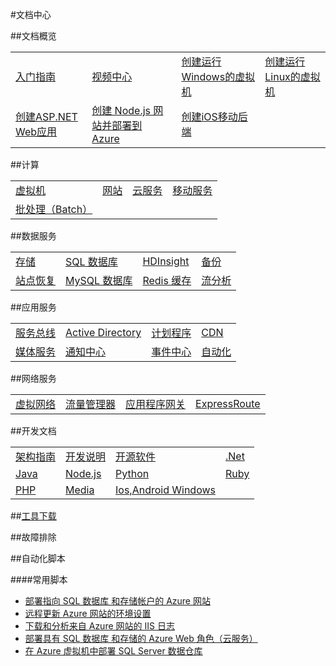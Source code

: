 <properties linkid="documentation-overview" urlDisplayName="Doc-Overview" pageTitle="文档概览" metaKeywords="Doc-Overview" description="" metaCanonical="" services="" documentationCenter="" title="" authors="" solutions="" manager="Tiffena" editor="Eric Chen" />
<tags ms.service=""
    ms.date=""
    wacn.date="12/30/2015"
    />

#文档中心

##文档概览

<table width="100%" border="0" cellspacing="0" cellpadding="0" style="table-layout:fixed;">
  <tr>
    <td><a href="/starter-guide/">入门指南</a></td>
    <td><a href="/video-center/">视频中心</a></td>
    <td><a href="/documentation/articles/virtual-machines-windows-tutorial-classic-portal/">创建运行Windows的虚拟机</a></td>
    <td><a href="/documentation/articles/virtual-machines-linux-tutorial/">创建运行Linux的虚拟机</a></td>
  </tr>
  <tr>
    <td><a href="/documentation/articles/web-sites-dotnet-get-started/">创建ASP.NET Web应用</a></td>
    <td><a href="/documentation/articles/web-sites-nodejs-develop-deploy-mac/">创建 Node.js 网站并部署到 Azure</a></td>
    <td><a href="/documentation/articles/mobile-services-ios-get-started/">创建iOS移动后端</a></td>
    <td><a href=""></a></td>
  </tr>
</table>

##计算

<table width="100%" border="0" cellspacing="0" cellpadding="0" style="table-layout:fixed;">
  <tr col>
    <td><a href="/documentation/services/virtual-machines/">虚拟机</a></td>
    <td><a href="/documentation/services/web-sites/">网站</a></td>
    <td><a href="/documentation/services/cloud-services/">云服务</a></td>
    <td><a href="/documentation/services/mobile-services/">移动服务</a></td>
  </tr>
  <tr>
    <td><a href="/documentation/services/batch/">批处理（Batch）</a></td>
    <td><a href=""></a></td>
    <td><a href=""></a></td>
    <td><a href=""></a></td>
  </tr>
</table>

##数据服务

<table width="100%" border="0" cellspacing="0" cellpadding="0" style="table-layout:fixed;">
  <tr>
    <td><a href="/documentation/services/storage/">存储</a></td>
    <td><a href="/documentation/services/sql-databases/">SQL 数据库</a></td>
    <td><a href="/documentation/services/hdinsight/">HDInsight</a></td>
    <td><a href="/documentation/services/backup/">备份</a></td>
  </tr>
  <tr>
    <td><a href="/documentation/services/site-recovery/">站点恢复</a></td>
    <td><a href="/documentation/services/mysql/">MySQL 数据库</a></td>
    <td><a href="/documentation/services/redis-cache/">Redis 缓存</a></td>
    <td><a href="/documentation/services/stream-analytics/">流分析</a></td>
  </tr>
</table>

##应用服务

<table width="100%" border="0" cellspacing="0" cellpadding="0" style="table-layout:fixed;">
  <tr>
    <td><a href="/documentation/services/service-bus/">服务总线</a></td>
    <td><a href="/documentation/services/identity/">Active Directory</a></td>
    <td><a href="/documentation/services/scheduler/">计划程序</a></td>
    <td><a href="/documentation/services/cdn/">CDN</a></td>
  </tr>
  <tr>
    <td><a href="/documentation/services/media-services/">媒体服务</a></td>
    <td><a href="/documentation/services/notification-hubs/">通知中心</a></td>
    <td><a href="/documentation/services/event-hubs/">事件中心</a></td>
    <td><a href="/documentation/services/automation/">自动化</a></td>
  </tr>
</table>

##网络服务

<table width="100%" border="0" cellspacing="0" cellpadding="0" style="table-layout:fixed;">
  <tr>
    <td><a href="/documentation/services/networking/">虚拟网络</a></td>
    <td><a href="/documentation/services/traffic-manager/">流量管理器</a></td>
    <td><a href="/documentation/services/application-gateway/">应用程序网关</a></td>
    <td><a href="/documentation/services/expressroute/">ExpressRoute</a></td>
  </tr>
</table>

##开发文档

<table width="100%" border="0" cellspacing="0" cellpadding="0"style="table-layout:fixed;">
  <tr>
    <td><a href="/documentation/articles/architecture-overview/">架构指南</a></td>
    <td><a href="/documentation/articles/developerdifferences/">开发说明</a></td>
    <td><a href="/develop/other/open-source-software/">开源软件</a></td>
    <td><a href="/develop/net/">.Net</a></td>
  </tr>
  <tr>
    <td><a href="/develop/java/">Java</a></td>
    <td><a href="/develop/nodejs/">Node.js</a></td>
    <td><a href="/develop/python/">Python</a></td>
    <td><a href="/develop/ruby/">Ruby</a></td>
  </tr>
  <tr>
    <td><a href="/develop/php/">PHP</a></td>
    <td><a href="/develop/media-services/">Media</a></td>
    <td><a href="/develop/mobile/ios/">Ios,Android Windows</a></td>
    <td><a href=""></a></td>
  </tr>
</table>

##[工具下载](/downloads/)

##故障排除

##自动化脚本

####常用脚本
- [部署指向 SQL 数据库 和存储帐户的 Azure 网站](http://gallery.technet.microsoft.com/scriptcenter/Deploy-a-Windows-Azure-Web-790cacd2)
- [远程更新 Azure 网站的环境设置](http://gallery.technet.microsoft.com/scriptcenter/Remotely-Update-the-25375d03)
- [下载和分析来自 Azure 网站的 IIS 日志](http://gallery.technet.microsoft.com/scriptcenter/and-Parse-IIS-logs-from-a-9b85431b)
- [部署具有 SQL 数据库 和存储的 Azure Web 角色（云服务）](http://gallery.technet.microsoft.com/scriptcenter/Deploy-a-Windows-Azure-Web-81629e04)
- [在 Azure 虚拟机中部署 SQL Server 数据仓库](http://gallery.technet.microsoft.com/scriptcenter/Deploy-a-SQL-Server-Data-584e88d5)

<!--
##服务文档

<table width="100%" border="0" cellspacing="0" cellpadding="0">
  <tr>
    <th align="left" scope="col">计算</th>
    <th align="left" scope="col">数据服务</th>
    <th align="left" scope="col">应用服务</th>
    <th align="left" scope="col">网络服务</th>
  </tr>
  <tr>
    <td><a href="/documentation/services/virtual-machines/">虚拟机</a></td>
    <td><a href="/documentation/services/storage/">存储</a></td>
    <td><a href="/documentation/services/service-bus/">服务总线</a></td>
    <td><a href="/documentation/services/networking/">虚拟网络</a></td>
  </tr>
  <tr>
    <td><a href="/documentation/services/web-sites/">网站</a></td>
    <td><a href="/documentation/services/sql-databases/">SQL数据库</a></td>
    <td><a href="/documentation/services/identity/">Active Directory</a></td>
    <td><a href="/documentation/services/traffic-manager/">流量管理器</a></td>
  </tr>
  <tr>
    <td><a href="/documentation/services/cloud-services/">云服务</a></td>
    <td><a href="/documentation/services/hdinsight/">HDInsight</a></td>
    <td><a href="/documentation/services/scheduler/">计划程序</a></td>
    <td></td>
  </tr>
  <tr>
    <td><a href="/documentation/services/mobile-services/">移动服务</a></td>
    <td><a href="/documentation/services/backup/">备份</a></td>
    <td><a href="/documentation/services/cdn/">CDN</a></td>
    <td></td>
  </tr>
  <tr>
    <td></td>
    <td><a href="/documentation/services/site-recovery/">站点恢复</a></td>
    <td><a href="/documentation/services/media-services/">媒体服务</a></td>
    <td></td>
  </tr>
  <tr>
    <td></td>
    <td></td>
    <td><a href="/documentation/services/notification-hubs/">通知中心</a></td>
    <td></td>
  </tr>  
  <tr>
    <td></td>
    <td></td>
    <td><a href="/documentation/services/automation">自动化</a></td>
    <td></td>  
  </tr>
</table>
-->

